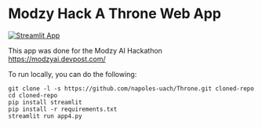 # Modzy Hack A Throne Web App
[![Streamlit App](https://static.streamlit.io/badges/streamlit_badge_black_white.svg)](https://share.streamlit.io/napoles-uach/throne/main/app4.py)
 
 This app was done for the Modzy AI Hackathon https://modzyai.devpost.com/
 
 To run locally, you can do the following:
 ```
 git clone -l -s https://github.com/napoles-uach/Throne.git cloned-repo
 cd cloned-repo 
 pip install streamlit
 pip install -r requirements.txt
 streamlit run app4.py
 ```
 
 
 
